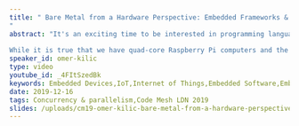 ```yaml
---
title: " Bare Metal from a Hardware Perspective: Embedded Frameworks & Build Systems
"
abstract: "It's an exciting time to be interested in programming languages as the abundance of computing power, even in the smallest devices around us, makes almost every language a viable choice for implementation. Almost. 
 
While it is true that we have quad-core Raspberry Pi computers and the term bare metal gets thrown around a lot, the reality of chips and architectures used in commercial embedded devices often create friction between the hardware and software world."
speaker_id: omer-kilic
type: video
youtube_id: _4FItSzedBk
keywords: Embedded Devices,IoT,Internet of Things,Embedded Software,Embedded Frameworks,Omer Kilic,Code Mesh LDN
date: 2019-12-16
tags: Concurrency & parallelism,Code Mesh LDN 2019
slides: /uploads/cm19-omer-kilic-bare-metal-from-a-hardware-perspective-compressed.pdf
---
```



